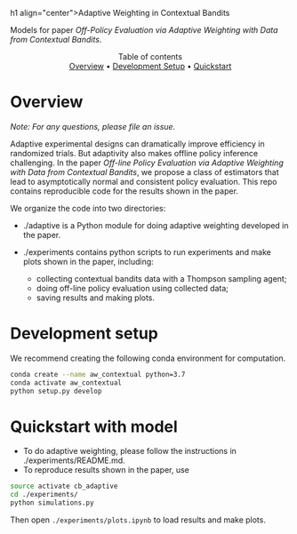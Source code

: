h1 align="center">Adaptive Weighting in Contextual Bandits</h1>

Models for paper _Off-Policy Evaluation via Adaptive Weighting with Data from Contextual Bandits_.

<p align="center">
  Table of contents </br>
  <a href="#overview">Overview</a> •
  <a href="#development-setup">Development Setup</a> •
  <a href="#quickstart-with-model">Quickstart</a> 
</p>


# Overview

*Note: For any questions, please file an issue.*

Adaptive experimental designs can dramatically improve efficiency in randomized trials. But adaptivity also makes offline policy inference challenging. In the paper _Off-line Policy Evaluation via Adaptive Weighting with Data from Contextual Bandits_, we propose a class of estimators that lead to asymptotically normal and consistent policy evaluation. This repo contains reproducible code for the results shown in the paper. 

We organize the code into two directories:
- ./adaptive is a Python module for doing adaptive weighting developed in the paper.

- ./experiments contains python scripts to run experiments and make plots shown in the paper, including:
   - collecting contextual bandits data with a Thompson sampling agent;
   - doing off-line policy evaluation using collected data;
   - saving results and making plots. 

# Development setup

We recommend creating the following conda environment for computation.
```bash
conda create --name aw_contextual python=3.7
conda activate aw_contextual
python setup.py develop
```

# Quickstart with model

- To do adaptive weighting, please follow the instructions in ./experiments/README.md.
- To reproduce results shown in the paper, use
```bash
source activate cb_adaptive
cd ./experiments/
python simulations.py
```
Then open `./experiments/plots.ipynb` to load results and make plots. 


